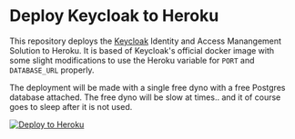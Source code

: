 # Deploy Keycloak to Heroku

This repository deploys the [Keycloak](https://www.keycloak.org) Identity and Access Manangement Solution 
to Heroku.  It is based of Keycloak's official docker image with some slight modifications to use the
Heroku variable for `PORT` and `DATABASE_URL` properly.

The deployment will be made with a single free dyno with a free Postgres database attached. The free dyno will be slow at times.. and it of course goes to sleep after it is not used.

[![Deploy to Heroku](https://www.herokucdn.com/deploy/button.svg)](https://heroku.com/deploy)

